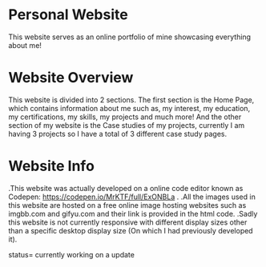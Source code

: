 # Personal Website
This website serves as an online portfolio of mine showcasing everything about me!

# Website Overview
This website is divided into 2 sections. The first section is the Home Page, which contains information about me such as, my interest, my education, my certifications, my skills, my projects and much more! And the other section of my website is the Case studies of my projects, currently I am having 3 projects so I have a total of 3 different case study pages.

# Website Info
.This website was actually developed on a online code editor known as Codepen: https://codepen.io/MrKTF/full/ExONBLa . 
.All the images used in this website are hosted on a free online image hosting websites such as imgbb.com and gifyu.com and their link is provided in the html code. 
.Sadly this website is not currently responsive with different display sizes other than a specific desktop display size (On which I had previously developed it). 

status= currently working on a update
